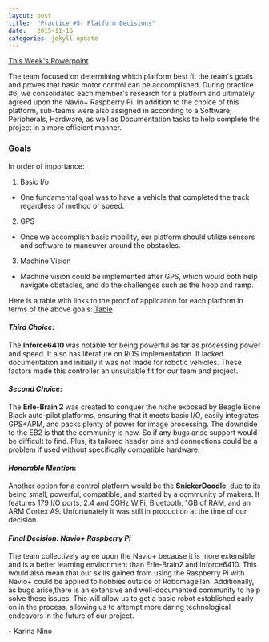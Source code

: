 ```yaml
---
layout: post
title:  "Practice #5: Platform Decisions"
date:   2015-11-16
categories: jekyll update
---
```


[This Week's
Powerpoint](https://docs.google.com/presentation/d/1lXwgx6CmjfgPG5dmoYTXs09DMjWjsoz3uhJZBkoQ8WQ/edit)

The team focused on determining which platform best fit the team's goals and
proves that basic motor control can be accomplished. During practice #6, we
consolidated each member's research for a platform and ultimately agreed upon
the Navio+ Raspberry Pi. In addition to the choice of this platform, sub-teams
were also assigned in according to a Software, Peripherals, Hardware, as well as
Documentation tasks to help complete the project in a more efficient manner.
  
### Goals

In order of importance:

1. Basic I/o
  * One fundamental goal was to have a vehicle that completed the track
   regardless of method or speed.
2. GPS
  * Once we accomplish basic mobility, our platform should utilize sensors and
  software to maneuver around the obstacles.
3. Machine Vision
  * Machine vision could be implemented after GPS, which would both help
  navigate obstacles, and do the challenges such as the hoop and ramp.

Here is a table with links to the proof of application for each platform in
terms of the above goals:
[Table](https://docs.google.com/document/d/1b8Je1e7etTIbmG10YwVUiDANtwDea94KqdYbaGUoQ6s/edit)
  
#### *Third Choice*:
The **Inforce6410** was notable for being powerful as far as processing power
and speed. It also has literature on ROS implementation. It lacked documentation
and initially it was not made for robotic vehicles. These factors made this
controller an unsuitable fit for our team and project. 
  
#### *Second Choice*:
The **Erle-Brain 2** was created to conquer the niche exposed by Beagle Bone
Black auto-pilot platforms, ensuring that it meets basic I/O, easily integrates
GPS+APM, and packs plenty of power for image processing. The downside to the EB2
is that the community is new. So if any bugs arise support would be difficult to
find. Plus, its tailored header pins and connections could be a problem if used
without specifically compatible hardware.
  
#### *Honorable Mention*:
Another option for a control platform would be the **SnickerDoodle**, due to its 
being small, powerful, compatible, and started by a community of makers. It 
features 179 I/O ports, 2.4 and 5GHz WiFi, Bluetooth, 1GB of RAM, and an ARM
Cortex A9. Unfortunately it was still in production at the time of our decision.
 
#### *Final Decision: Navio+ Raspberry Pi*
The team collectively agree upon the Navio+ because it is more extensible and is a
better learning environment than Erle-Brain2 and Inforce6410. This would also
mean that our skills gained from using the Raspberry Pi with Navio+ could be
applied to hobbies outside of Robomagellan. Additionally, as bugs arise,there is
an extensive and well-documented community to help solve these issues. This will allow us to get a basic
robot established early on in the process, allowing us to attempt more daring
technological endeavors in the future of our project.
  
\- Karina Nino
